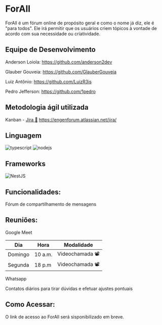 # ForAll
ForAll é um fórum online de propósito geral e como o nome já diz, ele é "para todos". Ele irá permitir que os usuários criem tópicos à vontade de acordo com sua necessidade ou criatividade.

## Equipe de Desenvolvimento
Anderson Loiola: https://github.com/anderson2dev

Glauber Gouveia: https://github.com/GlauberGouveia

Luiz Antônio: https://github.com/LuizR3is

Pedro Jefferson: https://github.com/1pedro

## Metodologia ágil utilizada
Kanban - [Jira 🔗]("https://engenforum.atlassian.net/jira")
https://engenforum.atlassian.net/jira/

## Linguagem
![typescript](https://img.shields.io/badge/TypeScript-007ACC?style=for-the-badge&logo=typescript&logoColor=white)
![nodejs](https://img.shields.io/badge/Node.js-43853D?style=for-the-badge&logo=node.js&logoColor=white)

## Frameworks
![NestJS](https://img.shields.io/badge/nestjs-%23E0234E.svg?style=for-the-badge&logo=nestjs&logoColor=white)

## Funcionalidades:
Fórum de compartilhamento de mensagens

## Reuniões:
Google Meet

| Dia   | Hora | Modalidade |
| -------- | ------- | ------------ |
| Domingo  | 10 a.m. | Videochamada 📽️ |
| Segunda  | 18 p.m  | Videochamada 📽️ |


Whatsapp

Contatos diários para tirar dúvidas e efetuar ajustes pontuais


## Como Acessar:
O link de acesso ao ForAll será sisponibilizado em breve.
